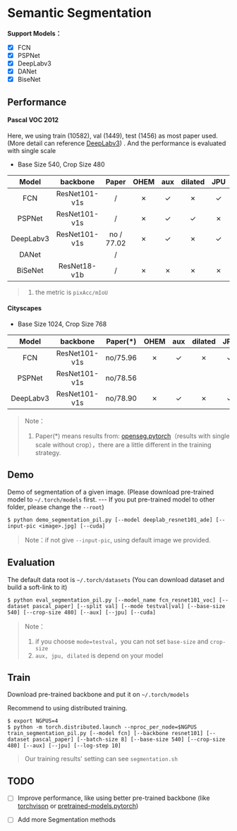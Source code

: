 # Semantic Segmentation

**Support Models：**

- [x] FCN
- [x] PSPNet
- [x] DeepLabv3
- [x] DANet
- [x] BiseNet

## Performance

#### Pascal VOC 2012

Here, we using train (10582), val (1449), test (1456) as most paper used. (More detail can reference [DeepLabv3](https://github.com/chenxi116/DeepLabv3.pytorch)) . And the performance is evaluated with single scale

- Base Size 540, Crop Size 480

|   Model   |   backbone    |   Paper    | OHEM | aux  | dilated | JPU  | Epoch | val (crop)  |     val     |
| :-------: | :-----------: | :--------: | :--: | :--: | :-----: | :--: | :---: | :---------: | :---------: |
|    FCN    | ResNet101-v1s |     /      |  ✗   |  ✓   |    ✗    |  ✓   |  50   | 94.54/78.31 | 94.50/76.89 |
|  PSPNet   | ResNet101-v1s |     /      |  ✗   |  ✓   |    ✓    |  ✗   |  50   | 94.87/80.13 | 94.88/78.57 |
| DeepLabv3 | ResNet101-v1s | no / 77.02 |  ✗   |  ✓   |    ✗    |  ✓   |  50   | 95.17/81.00 | 94.81/78.75 |
|   DANet   |               |     /      |      |      |         |      |       |             |             |
|  BiSeNet  | ResNet18-v1b  |     /      |  ✗   |  ✗   |    ✗    |  ✗   |  50   | 92.58/71.89 | 91.86/67.11 |

> 1. the metric is `pixAcc/mIoU`

#### Cityscapes

- Base Size 1024, Crop Size 768

|   Model   |   backbone    | Paper(*) | OHEM | aux  | dilated | JPU  | Epoch | val (crop)  |     val     |
| :-------: | :-----------: | :------: | :--: | :--: | :-----: | :--: | :---: | :---------: | :---------: |
|    FCN    | ResNet101-v1s | no/75.96 |  ✗   |  ✓   |    ✗    |  ✓   |  120  | 96.29/73.60 | 96.18/78.61 |
|  PSPNet   | ResNet101-v1s | no/78.56 |      |      |         |      |       |             |             |
| DeepLabv3 | ResNet101-v1s | no/78.90 |  ✗   |  ✓   |    ✗    |  ✓   |  120  | 96.25/73.44 | 96.23/79.03 |

> Note：
>
> 1. Paper(*) means results from: [openseg.pytorch](https://github.com/openseg-group/openseg.pytorch)（results with single scale without crop），there are a little different in the training strategy.  

## Demo

Demo of segmentation of a given image.  (Please download pre-trained model to `~/.torch/models` first. --- If you put pre-trained model to other folder, please change the `--root`)

```shell
$ python demo_segmentation_pil.py [--model deeplab_resnet101_ade] [--input-pic <image>.jpg] [--cuda]
```

> Note：if not give `--input-pic`, using default image we provided. 

## Evaluation

The default data root is `~/.torch/datasets` (You can download dataset and build a soft-link to it)

```shell
$ python eval_segmentation_pil.py [--model_name fcn_resnet101_voc] [--dataset pascal_paper] [--split val] [--mode testval|val] [--base-size 540] [--crop-size 480] [--aux] [--jpu] [--cuda]
```

> Note：
>
> 1. if you choose `mode=testval`，you can not set `base-size` and `crop-size`
> 2. `aux, jpu, dilated` is depend on your model 

## Train

Download pre-trained backbone and put it on `~/.torch/models`

Recommend to using distributed training.

```shell
$ export NGPUS=4
$ python -m torch.distributed.launch --nproc_per_node=$NGPUS train_segmentation_pil.py [--model fcn] [--backbone resnet101] [--dataset pascal_paper] [--batch-size 8] [--base-size 540] [--crop-size 480] [--aux] [--jpu] [--log-step 10]
```

> Our training results' setting can see `segmentation.sh`

## TODO

- [ ] Improve performance, like using better pre-trained backbone (like [torchvison](https://github.com/pytorch/vision) or [pretrained-models.pytorch](https://github.com/Cadene/pretrained-models.pytorch))

- [ ] Add more Segmentation methods
